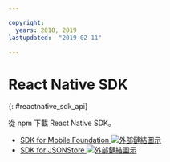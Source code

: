 ```yaml
---

copyright:
  years: 2018, 2019
lastupdated:  "2019-02-11"

---
```


#	React Native SDK
{: #reactnative_sdk_api}

從 npm 下載 React Native SDK。

* [SDK for Mobile Foundation ![外部鏈結圖示](../../icons/launch-glyph.svg "外部鏈結圖示")](https://www.npmjs.com/package/react-native-ibm-mobilefirst)
* [SDK for JSONStore ![外部鏈結圖示](../../icons/launch-glyph.svg "外部鏈結圖示")](https://www.npmjs.com/package/react-native-mobilefirst-jsonstore)

